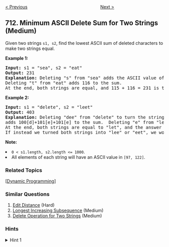 <!--|This file generated by command(leetcode description); DO NOT EDIT.    |-->
<!--+----------------------------------------------------------------------+-->
<!--|@author    openset <openset.wang@gmail.com>                           |-->
<!--|@link      https://github.com/openset                                 |-->
<!--|@home      https://github.com/openset/leetcode                        |-->
<!--+----------------------------------------------------------------------+-->

[< Previous](https://github.com/openset/leetcode/tree/master/problems/number-of-distinct-islands-ii "Number of Distinct Islands II")
　　　　　　　　　　　　　　　　
[Next >](https://github.com/openset/leetcode/tree/master/problems/subarray-product-less-than-k "Subarray Product Less Than K")

## 712. Minimum ASCII Delete Sum for Two Strings (Medium)

<p>Given two strings <code>s1, s2</code>, find the lowest ASCII sum of deleted characters to make two strings equal.</p>

<p><b>Example 1:</b><br />
<pre>
<b>Input:</b> s1 = "sea", s2 = "eat"
<b>Output:</b> 231
<b>Explanation:</b> Deleting "s" from "sea" adds the ASCII value of "s" (115) to the sum.
Deleting "t" from "eat" adds 116 to the sum.
At the end, both strings are equal, and 115 + 116 = 231 is the minimum sum possible to achieve this.
</pre>
</p>

<p><b>Example 2:</b><br />
<pre>
<b>Input:</b> s1 = "delete", s2 = "leet"
<b>Output:</b> 403
<b>Explanation:</b> Deleting "dee" from "delete" to turn the string into "let",
adds 100[d]+101[e]+101[e] to the sum.  Deleting "e" from "leet" adds 101[e] to the sum.
At the end, both strings are equal to "let", and the answer is 100+101+101+101 = 403.
If instead we turned both strings into "lee" or "eet", we would get answers of 433 or 417, which are higher.
</pre>
</p>

<p><b>Note:</b>
<li><code>0 < s1.length, s2.length <= 1000</code>.</li>
<li>All elements of each string will have an ASCII value in <code>[97, 122]</code>.</li> 
</p>

### Related Topics
  [[Dynamic Programming](https://github.com/openset/leetcode/tree/master/tag/dynamic-programming/README.md)]

### Similar Questions
  1. [Edit Distance](https://github.com/openset/leetcode/tree/master/problems/edit-distance) (Hard)
  1. [Longest Increasing Subsequence](https://github.com/openset/leetcode/tree/master/problems/longest-increasing-subsequence) (Medium)
  1. [Delete Operation for Two Strings](https://github.com/openset/leetcode/tree/master/problems/delete-operation-for-two-strings) (Medium)

### Hints
<details>
<summary>Hint 1</summary>
Let dp(i, j) be the answer for inputs s1[i:] and s2[j:].
</details>
